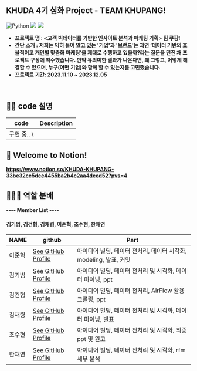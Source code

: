 ## KHUDA 4기 심화 Project - TEAM KHUPANG!

![Python](https://img.shields.io/badge/Python-blue?style=flat-square&logo=Python&logoColor=white)
<img src="https://img.shields.io/badge/Jupyter%20notebook-F7931E?style=flat-square&logo=Jupyter%20Notebook&logoColor=white"/>
<img src="https://img.shields.io/badge/Kaggle-F9AB00?style=flat-square&logo=Kaggle&logoColor=white"/>

- <b> 프로젝트 명 : <고객 빅데이터를 기반한 인사이트 분석과 마케팅 기획> 팀 쿠팡! 
- <b> 간단 소개 : 저희는 익히 들어 알고 있는 '기업'과 '브랜드'는 과연 ‘데이터 기반의 효율적이고 개인별 맞춤화 마케팅’을 제대로 수행하고 있을까?라는 질문을 던진 채 프로젝트 구상에 착수했습니다. 만약 유의미한 결과가 나온다면, 왜 그렇고, 어떻게 해결할 수 있으며, 누구(어떤 기업)와 함께 할 수 있는지를 고민했습니다. <br>
- <b> 프로젝트 기간: 2023.11.10 ~ 2023.12.05
  
<br>

## ✍🏻 code 설명

| code | Description |
| ------ | -------- |
| 구현 중.. \\ |

## 🙌 Welcome to Notion!
https://www.notion.so/KHUDA-KHUPANG-33be32cc5dee4455ba2b4c2aa4deed52?pvs=4

## 🧑🏻‍💻 역할 분배
---- Member List ---- <b>
#### 김기범, 김건형, 김채령, 이준혁, 조수현, 한채연 <br>

| NAME | github | Part |
| ------ | -------- | ----------------	|
| 이준혁 | [See GitHub Profile](https://github.com/leejoon2067) | 아이디어 빌딩, 데이터 전처리, 데이터 시각화, modeling, 발표, 커밋 |
| 김기범 | [See GitHub Profile](https://github.com/minpedco1) | 아이디어 빌딩, 데이터 전처리 및 시각화, 데이터 마이닝, ppt |
| 김건형 | [See GitHub Profile](https://github.com/GU-0) | 아이디어 빌딩, 데이터 전처리, AirFlow 활용 크롤링, ppt|
| 김채령 | [See GitHub Profile](https://github.com/riela77) | 아이디어 빌딩, 데이터 전처리 및 시각화, 데이터 마이닝, 발표 |
| 조수현 | [See GitHub Profile](https://github.com/SOOsuhyuncho) | 아이디어 빌딩, 데이터 전처리 및 시각화, 최종 ppt 및 원고 |
| 한채연 | [See GitHub Profile](https://github.com/chaeyeonni) | 아이디어 빌딩, 데이터 전처리 및 시각화, rfm 세부 분석 |
